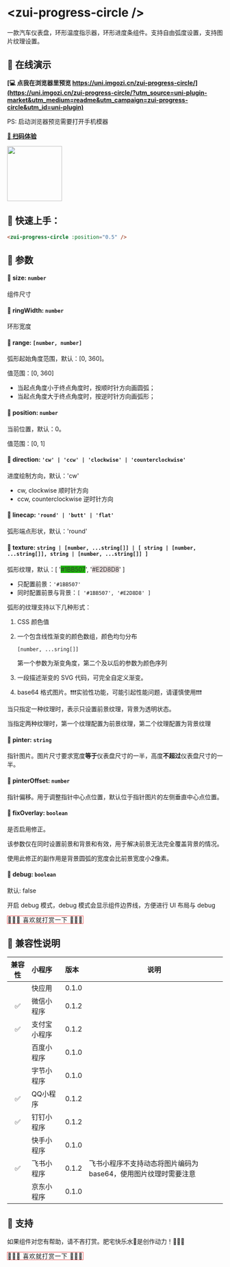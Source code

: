 # &lt;zui-progress-circle /&gt;

一款汽车仪表盘，环形温度指示器，环形进度条组件。支持自由弧度设置，支持图片纹理设置。






## 🍏 在线演示

**[💻 点我在浏览器里预览 https://uni.imgozi.cn/zui-progress-circle/](https://uni.imgozi.cn/zui-progress-circle/?utm_source=uni-plugin-market&utm_medium=readme&utm_campaign=zui-progress-circle&utm_id=uni-plugin)**

PS: 启动浏览器预览需要打开手机模器

**[📱 扫码体验](https://uni.imgozi.cn/zui-progress-circle/?utm_source=uni-plugin-market&utm_medium=readme&utm_campaign=zui-progress-circle&utm_id=uni-plugin)**

<img src="https://uni.imgozi.cn/zui-progress-circle/static/preview-qr.png" width="128" />



## 🍐 快速上手：

```html
<zui-progress-circle :position="0.5" />
```



## 🍊 参数

#### 🍉 size: `number`

组件尺寸

#### 🍉 ringWidth: `number`

环形宽度

#### 🍉 range: `[number, number]`

弧形起始角度范围，默认：[0, 360]。

值范围：[0, 360]

- 当起点角度小于终点角度时，按顺时针方向画圆弧；
- 当起点角度大于终点角度时，按逆时针方向画弧形；

#### 🍉 position: `number`

当前位置，默认：0。

值范围：[0, 1]

#### 🍉 direction: `'cw' | 'ccw' | 'clockwise' | 'counterclockwise'`

进度绘制方向，默认：'cw'

- cw, clockwise  顺时针方向
- ccw, counterclockwise  逆时针方向

#### 🍉 linecap: `'round' | 'butt' | 'flat'`

弧形端点形状，默认：'round'

#### 🍉 texture: `string | [number, ...string[]] | [ string | [number, ...string[]], string | [number, ...string[]] ]`

弧形纹理，默认：[ '<span style="background: #1BB507;color:#333">#1BB507</span>', '<span style="background: #E2D8D8;color:#333">#E2D8D8</span>' ]

- 只配置前景：`'#1BB507'`
- 同时配置前景与背景：`[ '#1BB507', '#E2D8D8' ]`

弧形的纹理支持以下几种形式：

1. CSS 颜色值

2. 一个包含线性渐变的颜色数组，颜色均匀分布

   `[number, ...sring[]]`

   第一个参数为渐变角度，第二个及以后的参数为颜色序列

3. 一段描述渐变的 SVG 代码，可完全自定义渐变。

4. base64 格式图片。❗️❗️❗️实验性功能，可能引起性能问题，请谨慎使用❗️❗️❗️

当只指定一种纹理时，表示只设置前景纹理，背景为透明状态。

当指定两种纹理时，第一个纹理配置为前景纹理，第二个纹理配置为背景纹理


#### 🍉 pinter: `string`

指针图片。图片尺寸要求宽度**等于**仪表盘尺寸的一半，高度**不超过**仪表盘尺寸的一半。


#### 🍉 pinterOffset: `number`

指针偏移。用于调整指针中心点位置，默认位于指针图片的左侧垂直中心点位置。


#### 🍉 fixOverlay: `boolean`

是否启用修正。

该参数仅在同时设置前景和背景和有效，用于解决前景无法完全覆盖背景的情况。

使用此修正的副作用是背景圆弧的宽度会比前景宽度小2像素。


#### 🍉 debug: `boolean`

默认: false

开启 debug 模式，debug 模式会显示组件边界线，方便进行 UI 布局与 debug



<span class="banner">
<span class="surport">
<a class="btn btn-support " data-toggle="modal" data-target="#support_modal" style="border: 1px solid #ec4d4d;letter-spacing: 1px;">
  🍓🍇🍉  喜欢就打赏一下  🍒🍑🥭
</a>
</span>
</span>



## 🍎 兼容性说明

| 兼容性 | 小程序 | 版本 | 说明 |
| :---: | :--- | :--- | ---- |
| | 快应用 | 0.1.0 |  |
| ✅ | 微信小程序 | 0.1.2 |  |
| ✅ | 支付宝小程序 | 0.1.2 |  |
| | 百度小程序 | 0.1.0 |  |
| | 字节小程序 | 0.1.0 |  |
| ✅ | QQ小程序 | 0.1.2 |  |
| ✅ | 钉钉小程序 | 0.1.2 |  |
| | 快手小程序 | 0.1.0 |  |
| ✅ | 飞书小程序 | 0.1.2 | 飞书小程序不支持动态将图片编码为 base64，使用图片纹理时需要注意 |
| | 京东小程序 | 0.1.0 |  |



## 🍓 支持

如果组件对您有帮助，请不吝打赏。肥宅快乐水🥤是创作动力！🥤🥤🥤

<span class="banner">
<span class="surport">
<a class="btn btn-support " data-toggle="modal" data-target="#support_modal" style="border: 1px solid #ec4d4d;letter-spacing: 1px;">
  🍓🍇🍉  喜欢就打赏一下  🍒🍑🥭
</a>
</span>
</span>
